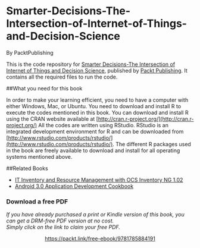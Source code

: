 


# Smarter-Decisions-The-Intersection-of-Internet-of-Things-and-Decision-Science
By PacktPublishing

This is the code repository for [Smarter Decisions-The Intersection of Internet of Things and Decision Science](https://www.packtpub.com/big-data-and-business-intelligence/smarter-decisions-intersection-internet-things-and-decision-scien?utm_source=GitHub&utm_medium=repository&utm_campaign=9781785884191), published by [Packt Publishing](https://www.packtpub.com/). It contains all the required files to run the code.

##What you need for this book

In order to make your learning efficient, you need to have a computer with either Windows,
Mac, or Ubuntu.
You need to download and install R to execute the codes mentioned in this book. You can
download and install R using the CRAN website available at [http://cran.r-project.org/](http://cran.r-project.org/) All the codes are written using RStudio. RStudio is an integrated development
environment for R and can be downloaded from [http://www.rstudio.com/products/rstudio/](http://www.rstudio.com/products/rstudio/).
The different R packages used in the book are freely available to download and install for
all operating systems mentioned above.

##Related Books

* [IT Inventory and Resource Management with OCS Inventory NG 1.02](https://www.packtpub.com/hardware-and-creative/it-inventory-and-resource-management-ocs-inventory-ng-102?utm_source=GitHub&utm_medium=repository&utm_campaign=9781849511100)
* [Android 3.0 Application Development Cookbook](https://www.packtpub.com/application-development/oracle-identity-and-access-manager-11g-administrators?utm_source=GitHub&utm_medium=repository&utm_campaign=9781849682688)

### Download a free PDF

 <i>If you have already purchased a print or Kindle version of this book, you can get a DRM-free PDF version at no cost.<br>Simply click on the link to claim your free PDF.</i>
<p align="center"> <a href="https://packt.link/free-ebook/9781785884191">https://packt.link/free-ebook/9781785884191 </a> </p>